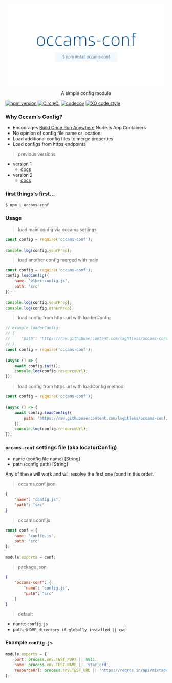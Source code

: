 <img src=".github/assets/occams-conf-social-preview.png" alt="occams-conf" />

<p align="center">A simple config module</p>

[![npm version](https://badge.fury.io/js/occams-conf.svg)](https://badge.fury.io/js/occams-conf) [![CircleCI](https://circleci.com/gh/lxghtless/occams-conf/tree/master.svg?style=svg)](https://circleci.com/gh/lxghtless/occams-conf/tree/master)  [![codecov](https://codecov.io/gh/lxghtless/occams-conf/branch/master/graph/badge.svg)](https://codecov.io/gh/lxghtless/occams-conf) [![XO code style](https://img.shields.io/badge/code_style-XO-5ed9c7.svg)](https://github.com/xojs/xo)

### Why Occam's Config?

- Encourages [Build Once Run Anywhere](https://forums.docker.com/t/build-once-run-anywhere-concept/3522) Node.js App Containers
- No opinion of config file name or location
- Load additional config files to merge properties
- Load configs from https endpoints

> previous versions

- version 1
    + [docs](https://github.com/lxghtless/occams-conf/tree/v1.1.0)
- version 2
    + [docs](https://github.com/lxghtless/occams-conf/tree/v2.0.1)

### first things's first...

```sh
$ npm i occams-conf
```

### Usage

> load main config via occams settings

```js
const config = require('occams-conf');

console.log(config.yourProp);
```

> load another config merged with main

```js
const config = require('occams-conf');
config.loadConfig({
    name: 'other-config.js',
    path: 'src'
});

console.log(config.yourProp);
console.log(config.otherProp);
```

> load config from https url with loaderConfig

```js
// example loaderConfig:
// {
//     "path": "https://raw.githubusercontent.com/lxghtless/occams-conf/v2.0.1/config.js"
// }
const config = require('occams-conf');

(async () => {
    await config.init();
    console.log(config.resourceUrl);
});
```

> load config from https url with loadConfig method

```js
const config = require('occams-conf');

(async () => {
    await config.loadConfig({
        path: 'https://raw.githubusercontent.com/lxghtless/occams-conf/v2.0.1/config.js'
    });
    console.log(config.resourceUrl);
});
```

### `occams-conf` settings file (aka locatorConfig)

- name (config file name) [String]
- path (config path) [String]

Any of these will work and will resolve the first one found in this order.

> occams.conf.json

```json
{
    "name": "config.js",
    "path": "src"
}
```

> occams.conf.js

```js
const conf = {
    name: 'config.js',
    path: 'src'
};

module.exports = conf;
```

> package.json

```json
{
    "occams-conf": {
        "name": "config.js",
        "path": "src"
    }
}
```

> default

- name: `config.js`
- path: `$HOME directory if globally installed || cwd`

### Example `config.js`

```js
module.exports = {
    port: process.env.TEST_PORT || 8011,
    name: process.env.TEST_NAME || 'starlord',
    resourceUrl: process.env.TEST_URL || 'https://reqres.in/api/mixtapes'
};
```
